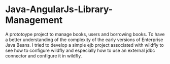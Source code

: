 # Java-AngularJs-Library-Management

A prototoype project to manage books, users and borrowing books.
To have a better understanding of the complexity of the early versions of Enterprise Java Beans.
I tried to develop a simple ejb project associated with wildfly to see how to configure wildfly and especially how to use an external jdbc connector and configure it in wildfly.
